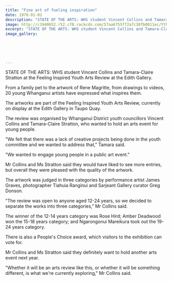 ```yaml
---
title: "Fine art of fueling inspiration"
date: 1970-01-01
description: "STATE OF THE ARTS: WHS student Vincent Collins and Tamara-Claire Stratton at the Feeling Inspired Youth Arts Review at the Edith Gallery, Wanganui Chronicle article on 20/7/16..."
image: http://c1940652.r52.cf0.rackcdn.com/57aa6755ff2a7c38fb0011ec/Yth-Arts-Review-at-Edith-Gallery-V-Collins-July-2016.jpg
excerpt: "STATE OF THE ARTS: WHS student Vincent Collins and Tamara-Claire Stratton at the Feeling Inspired Youth Arts Review at the Edith Gallery."
image_gallery:
    
    
    
    
    
---
```


<p>STATE OF THE ARTS: WHS student Vincent Collins and Tamara-Claire Stratton at the Feeling Inspired Youth Arts Review at the Edith Gallery.</p>
<p>From a family pet to the artwork of Rene Magritte, from drawings to videos, 20 young Whanganui artists have expressed what inspires them.</p>
<p>The artworks are part of the Feeling Inspired Youth Arts Review, currently on display at the Edith Gallery in Taupo Quay.</p>
<p>The review was organised by Whanganui District youth councillors Vincent Collins and Tamara-Claire Stratton, who wanted to hold an arts event for young people.</p>
<p>"We felt that there was a lack of creative projects being done in the youth committee and we wanted to address that," Tamara said.</p>
<p>"We wanted to engage young people in a public art event."</p>
<p>Mr Collins and Ms Stratton said they would have liked to see more entries, but overall they were pleased with the quality of the artwork.</p>
<p>The artwork was judged in three categories by performance artist James Graves, photographer Tiahuia Ranginui and Sarjeant Gallery curator Greg Donson.</p>
<p>"The review was open to anyone aged 12-24 years, so we decided to separate the works into three categories," Mr Collins said.</p>
<p>The winner of the 12-14 years category was Rose Hird; Amber Deadwood won the 15-18 years category; and Ngarongonui Mareikura took out the 19-24 years category.</p>
<p>There is also a People's Choice award, which visitors to the exhibition can vote for.</p>
<p>Mr Collins and Ms Stratton said they definitely want to hold another arts event next year.</p>
<p>"Whether it will be an arts review like this, or whether it will be something different, is what we're currently exploring," Mr Collins said.</p>

